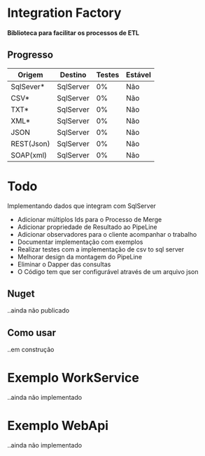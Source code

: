 # Integration Factory
#### Biblioteca para facilitar os processos de ETL

## Progresso

Origem | Destino | Testes | Estável
------ | ------- | ----- | -------
SqlSever* | SqlServer | 0% | Não
CSV* | SqlServer | 0% | Não
TXT* | SqlServer | 0% | Não
XML* | SqlServer | 0% | Não
JSON | SqlServer | 0% | Não
REST(Json) | SqlServer | 0% | Não
SOAP(xml) | SqlServer | 0% | Não

# Todo
Implementando dados que integram com SqlServer
* Adicionar múltiplos Ids para o Processo de Merge
* Adicionar propriedade de Resultado ao PipeLine
* Adicionar observadores para o cliente acompanhar o trabalho
* Documentar implementação com exemplos
* Realizar testes com a implementação de csv to sql server
* Melhorar design da montagem do PipeLine
* Eliminar o Dapper das consultas
* O Código tem que ser configurável através de um arquivo json


## Nuget
..ainda não publicado

## Como usar
..em construção

# Exemplo WorkService
..ainda não implementado

# Exemplo WebApi
..ainda não implementado
